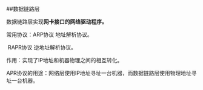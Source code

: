 ##数据链路层

数据链路层实现**网卡接口的网络驱动程序。**

常用协议：ARP协议 地址解析协议。

​		   RAPR协议 逆地址解析协议。

作用：实现了IP地址和机器物理之间的相互转化。



APR协议的用途：网络层使用IP地址寻址一台机器，而数据链路层使用物理地址寻址一台机器。

